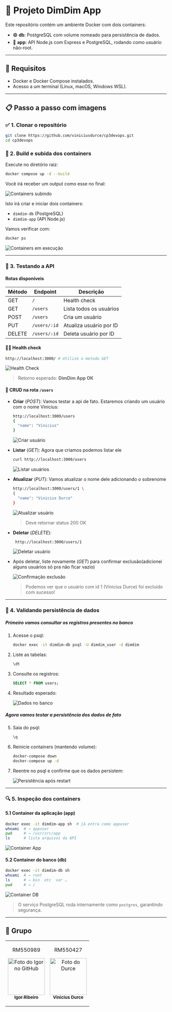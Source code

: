 # 🚀 Projeto DimDim App

Este repositório contém um ambiente Docker com dois containers:

-   🟢 **db**: PostgreSQL com volume nomeado para persistência de dados.
-   🔵 **app**: API Node.js com Express e PostgreSQL, rodando como usuário não-root.

---

## 🎯 Requisitos

-   Docker e Docker Compose instalados.
-   Acesso a um terminal (Linux, macOS, Windows WSL).

---

## 📋 Passo a passo com imagens

### ✅ 1. Clonar o repositório

```bash
git clone https://github.com/viniciusdurce/cp3devops.git
cd cp3devops
```

### 🚧 2. Build e subida dos containers

Execute no diretório raiz:

```bash
docker compose up -d --build
```

Você irá receber um output como esse no final:

![Containers subindo](documentacao/passo_1.png)

Isto irá criar e iniciar dois containers:

-   `dimdim-db` (PostgreSQL)
-   `dimdim-app` (API Node.js)

Vamos verificar com:

```bash
docker ps
```

![Containers em execução](documentacao/passo_2.png)

---

### 🧪 3. Testando a API

#### Rotas disponíveis

| Método | Endpoint     | Descrição               |
| ------ | ------------ | ----------------------- |
| GET    | `/`          | Health check            |
| GET    | `/users`     | Lista todos os usuários |
| POST   | `/users`     | Cria um usuário         |
| PUT    | `/users/:id` | Atualiza usuário por ID |
| DELETE | `/users/:id` | Deleta usuário por ID   |

#### 👩‍💻 Health check

```bash
http://localhost:3000/ # Utilize o metodo GET
```

![Health Check](documentacao/api_get.png)

> Retorno esperado: **DimDim App OK**

#### 🚀 CRUD na rota `/users`

-   **Criar** (_POST_): Vamos testar a api de fato. Estaremos criando um usuário com o nome Vinicius:

    ```bash
    http://localhost:3000/users
    {
      "name": "Vinicius"
    }
    ```

    ![Criar usuário](documentacao/api_post.png)

-   **Listar** (_GET_): Agora que criamos podemos listar ele

    ```bash
    curl http://localhost:3000/users
    ```

    ![Listar usuários](documentacao/api_get_users.png)

-   **Atualizar** (_PUT_): Vamos atualizar o nome dele adicionando o sobrenome

    ```bash
    http://localhost:3000/users/1 \
    {
      "name": "Vinicius Durce"
    }
    ```

    ![Atualizar usuário](documentacao/api_put.png)

    > Deve retornar status 200 OK

-   **Deletar** (_DELETE_):

    ```bash
     http://localhost:3000/users/1
    ```

    ![Deletar usuário](documentacao/api_delete.png)

*   Após deletar, liste novamente (_GET_) para confirmar exclusão(adicionei alguns usuários só pra não ficar vazio)

    ![Confirmação exclusão](documentacao/api_get_users_2.png)

    > Podemos ver que o usuário com id 1 (Vinicius Durce) foi excluído com sucesso!

---

### 🔄 4. Validando persistência de dados

##### Primeiro vamos consultar os registros presentes no banco

1. Acesse o psql:

    ```bash
    docker exec -it dimdim-db psql -U dimdim_user -d dimdim
    ```

2. Liste as tabelas:

    ```sql
    \dt
    ```

3. Consulte os registros:

    ```sql
    SELECT * FROM users;
    ```

4. Resultado esperado:

    ![Dados no banco](documentacao/persistencia_banco.png)

##### Agora vamos testar a persistência dos dados de fato

5. Saia do psql:

    ```sql
    \q
    ```

6. Reinicie containers (mantendo volume):

    ```bash
    docker-compose down
    docker-compose up -d
    ```

7. Reentre no psql e confirme que os dados persistem:

    ![Persistência após restart](documentacao/persistencia_banco_3.png)

---

### 🔍 5. Inspeção dos containers

#### 5.1 Container da aplicação (app)

```bash
docker exec -it dimdim-app sh  # já entra como appuser
whoami  # → appuser
pwd     # → /usr/src/app
ls      # lista arquivos da API
```

![Container App](documentacao/container_app.png)

#### 5.2 Container do banco (db)

```bash
docker exec -it dimdim-db sh
whoami  # → root
ls      # → bin  etc  var …
pwd     # → /
```

![Container DB](documentacao/container_banco.png)

> O serviço PostgreSQL roda internamente como `postgres`, garantindo segurança.

---

## 🤝 Grupo

<table>
  <tr>
    <td align="center">
    <p>RM550989<p>
      <a href="https://github.com/nichol6s">
        <img src="https://avatars.githubusercontent.com/u/126689414?v=4" width="115px;" alt="Foto do Igor no GitHub"/><br>
        <sub>
          <strong>Igor Ribeiro</strong>
        </sub>
      </a>
    </td>
    <td align="center">
      <p>RM550427<p>
      <a href="https://github.com/VitorKubica">
        <img src="https://avatars.githubusercontent.com/u/127512951?v=4" width="115px;" alt="Foto do Durce"/><br>
        <sub>
          <strong>Vinicius Durce</strong>
        </sub>
      </a>
    </td>
   <tr>
</table>
